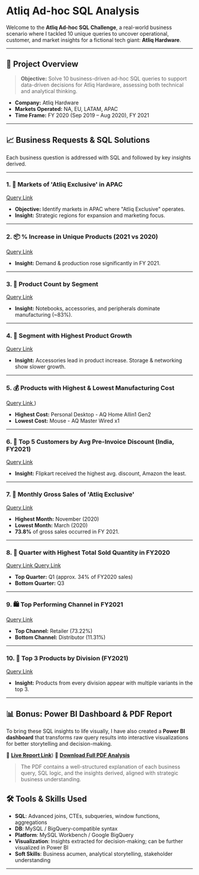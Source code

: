#  Atliq Ad-hoc SQL Analysis

Welcome to the **Atliq Ad-hoc SQL Challenge**, a real-world business scenario where I tackled 10 unique queries to uncover operational, customer, and market insights for a fictional tech giant: **Atliq Hardware**.

---

## 📌 Project Overview

> **Objective:** Solve 10 business-driven ad-hoc SQL queries to support data-driven decisions for Atliq Hardware, assessing both technical and analytical thinking.

- **Company:** Atliq Hardware
- **Markets Operated:** NA, EU, LATAM, APAC
- **Time Frame:** FY 2020 (Sep 2019 – Aug 2020), FY 2021

---

## 📈 Business Requests & SQL Solutions

Each business question is addressed with SQL and followed by key insights derived.

---

### 1. 📍 **Markets of 'Atliq Exclusive' in APAC**
[Query Link ](https://github.com/PriyankaKumarri/Atliq_Ad-hoc_Analysis_sql/blob/main/Task/Request%201.sql)

- **Objective:** Identify markets in APAC where "Atliq Exclusive" operates.
- **Insight:** Strategic regions for expansion and marketing focus.

---

### 2. 📦 **% Increase in Unique Products (2021 vs 2020)**
[Query Link ](https://github.com/PriyankaKumarri/Atliq_Ad-hoc_Analysis_sql/blob/main/Task/Request%202.sql)

- **Insight:** Demand & production rose significantly in FY 2021.

---

### 3. 🧩 **Product Count by Segment**
[Query Link ](https://github.com/PriyankaKumarri/Atliq_Ad-hoc_Analysis_sql/blob/main/Task/Request%203.sql)

- **Insight:** Notebooks, accessories, and peripherals dominate manufacturing (~83%).

---

### 4. 🔼 **Segment with Highest Product Growth**
[Query Link ](https://github.com/PriyankaKumarri/Atliq_Ad-hoc_Analysis_sql/blob/main/4_Segment_Wise_Product_Growth.sql)

- **Insight:** Accessories lead in product increase. Storage & networking show slower growth.

---

### 5. 💰 **Products with Highest & Lowest Manufacturing Cost**
[Query Link ](https://github.com/PriyankaKumarri/Atliq_Ad-hoc_Analysis_sql/blob/main/Task/Request%205.sql))

- **Highest Cost:** Personal Desktop - AQ Home Allin1 Gen2  
- **Lowest Cost:** Mouse - AQ Master Wired x1

---

### 6. 🎁 **Top 5 Customers by Avg Pre-Invoice Discount (India, FY2021)**
[Query Link ](https://github.com/PriyankaKumarri/Atliq_Ad-hoc_Analysis_sql/blob/main/Task/Request%206.sql)

- **Insight:** Flipkart received the highest avg. discount, Amazon the least.

---

### 7. 📅 **Monthly Gross Sales of 'Atliq Exclusive'**
[Query Link ](https://github.com/PriyankaKumarri/Atliq_Ad-hoc_Analysis_sql/blob/main/Task/Request%207.sql)

- **Highest Month:** November (2020)  
- **Lowest Month:** March (2020)  
- **73.8%** of gross sales occurred in FY 2021.

---

### 8. 🔢 **Quarter with Highest Total Sold Quantity in FY2020**
[Query Link ](https://github.com/PriyankaKumarri/Atliq_Ad-hoc_Analysis_sql/blob/main/Task/Request%208%2B.sql)
[Query Link ](https://github.com/PriyankaKumarri/Atliq_Ad-hoc_Analysis_sql/blob/main/Task/Request%208.sql)

- **Top Quarter:** Q1 (approx. 34% of FY2020 sales)  
- **Bottom Quarter:** Q3

---

### 9. 🛍️ **Top Performing Channel in FY2021**
[Query Link ](https://github.com/PriyankaKumarri/Atliq_Ad-hoc_Analysis_sql/blob/main/Task/Request%209.sql)

- **Top Channel:** Retailer (73.22%)  
- **Bottom Channel:** Distributor (11.31%)

---

### 10. 🥇 **Top 3 Products by Division (FY2021)**
[Query Link ](https://github.com/PriyankaKumarri/Atliq_Ad-hoc_Analysis_sql/blob/main/Task/Request%2010.sql)

- **Insight:** Products from every division appear with multiple variants in the top 3.

---
## 📊 Bonus: Power BI Dashboard & PDF Report

To bring these SQL insights to life visually, I have also created a **Power BI dashboard** that transforms raw query results into interactive visualizations for better storytelling and decision-making.

🔗 [**Live Report Link**](https://app.powerbi.com/groups/me/reports/b5a86001-999b-44d1-b2ef-cf40936562b5/ReportSection2f07f36e7c500911543b?experience=power-bi)) 
📄 **[Download Full PDF Analysis](https://github.com/PriyankaKumarri/Atliq_Ad-hoc_Analysis_sql/blob/main/sql_ppt.pdf)**

> The PDF contains a well-structured explanation of each business query, SQL logic, and the insights derived, aligned with strategic business understanding.

## 🛠 Tools & Skills Used

- **SQL**: Advanced joins, CTEs, subqueries, window functions, aggregations
- **DB**: MySQL / BigQuery-compatible syntax
- **Platform**: MySQL Workbench / Google BigQuery
- **Visualization**: Insights extracted for decision-making; can be further visualized in Power BI
- **Soft Skills**: Business acumen, analytical storytelling, stakeholder understanding

---

